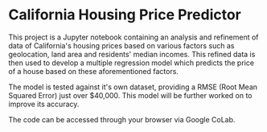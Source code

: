 # California Housing Price Predictor
This project is a Jupyter notebook containing an analysis and refinement of data of California's housing prices based on various factors such as geolocation, land area and residents' median incomes. This refined data is then used to develop a multiple regression model which predicts the price of a house based on these aforementioned factors.

The model is tested against it's own dataset, providing a RMSE (Root Mean Squared Error) just over $40,000. This model will be further worked on to improve its accuracy.

The code can be accessed through your browser via Google CoLab.
